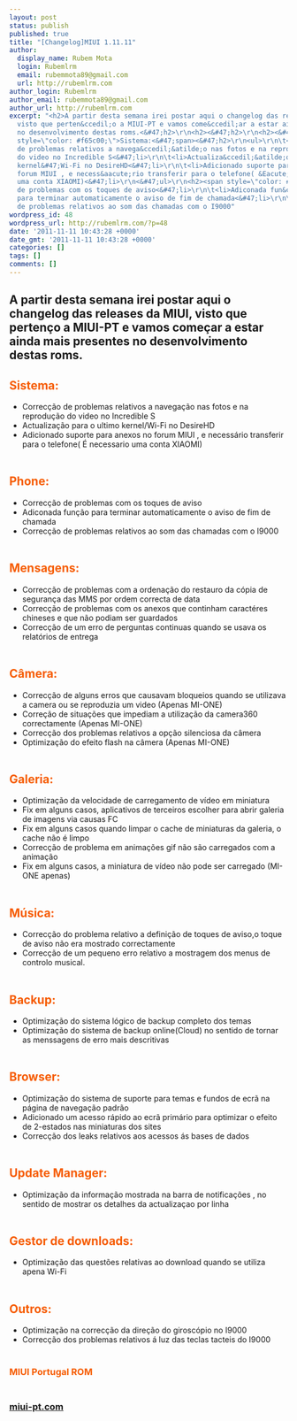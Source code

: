 ```yaml
---
layout: post
status: publish
published: true
title: "[Changelog]MIUI 1.11.11"
author:
  display_name: Rubem Mota
  login: Rubemlrm
  email: rubemmota89@gmail.com
  url: http://rubemlrm.com
author_login: Rubemlrm
author_email: rubemmota89@gmail.com
author_url: http://rubemlrm.com
excerpt: "<h2>A partir desta semana irei postar aqui o changelog das releases da MIUI,
  visto que perten&ccedil;o a MIUI-PT e vamos come&ccedil;ar a estar ainda mais presentes
  no desenvolvimento destas roms.<&#47;h2>\r\n<h2><&#47;h2>\r\n<h2><&#47;h2>\r\n<h2><&#47;h2>\r\n<h2><span
  style=\"color: #f65c00;\">Sistema:<&#47;span><&#47;h2>\r\n<ul>\r\n\t<li>Correc&ccedil;&atilde;o
  de problemas relativos a navega&ccedil;&atilde;o nas fotos e na reprodu&ccedil;&atilde;o
  do video no Incredible S<&#47;li>\r\n\t<li>Actualiza&ccedil;&atilde;o para o ultimo
  kernel&#47;Wi-Fi no DesireHD<&#47;li>\r\n\t<li>Adicionado suporte para anexos no
  forum MIUI , e necess&aacute;rio transferir para o telefone( &Eacute; necessario
  uma conta XIAOMI)<&#47;li>\r\n<&#47;ul>\r\n<h2><span style=\"color: #f65c00;\">Phone:<&#47;span><&#47;h2>\r\n<ul>\r\n\t<li>Correc&ccedil;&atilde;o
  de problemas com os toques de aviso<&#47;li>\r\n\t<li>Adiconada fun&ccedil;&atilde;o
  para terminar automaticamente o aviso de fim de chamada<&#47;li>\r\n\t<li>Correc&ccedil;&atilde;o
  de problemas relativos ao som das chamadas com o I9000"
wordpress_id: 48
wordpress_url: http://rubemlrm.com/?p=48
date: '2011-11-11 10:43:28 +0000'
date_gmt: '2011-11-11 10:43:28 +0000'
categories: []
tags: []
comments: []
---
```

<h2>A partir desta semana irei postar aqui o changelog das releases da MIUI, visto que pertenço a MIUI-PT e vamos começar a estar ainda mais presentes no desenvolvimento destas roms.</h2></p>
<h2></h2></p>
<h2></h2></p>
<h2></h2></p>
<h2><span style="color: #f65c00;">Sistema:</span></h2></p>
<ul>
<li>Correcção de problemas relativos a navegação nas fotos e na reprodução do video no Incredible S</li>
<li>Actualização para o ultimo kernel/Wi-Fi no DesireHD</li>
<li>Adicionado suporte para anexos no forum MIUI , e necessário transferir para o telefone( É necessario uma conta XIAOMI)</li><br />
</ul></p>
<h2><span style="color: #f65c00;">Phone:</span></h2></p>
<ul>
<li>Correcção de problemas com os toques de aviso</li>
<li>Adiconada função para terminar automaticamente o aviso de fim de chamada</li>
<li>Correcção de problemas relativos ao som das chamadas com o I9000<a id="more"></a><a id="more-48"></a></li><br />
</ul></p>
<h2><span style="color: #f65c00;">Mensagens:</span></h2></p>
<ul>
<li>Correcção de problemas com a ordenação do restauro da cópia de segurança das MMS por ordem correcta de data</li>
<li>Correcção de problemas com os anexos que continham caractéres chineses e que não podiam ser guardados</li>
<li>Correcção de um erro de perguntas continuas quando se usava os relatórios de entrega</li><br />
</ul></p>
<h2><span style="color: #f65c00;">Câmera:</span></h2></p>
<ul>
<li>Correcção de alguns erros que causavam bloqueios quando se utilizava a camera ou se reproduzia um video (Apenas MI-ONE)</li>
<li>Correção de situações que impediam a utilização da camera360 correctamente (Apenas MI-ONE)</li>
<li>Correcção dos problemas relativos a opção silenciosa da câmera</li>
<li>Optimização do efeito flash na câmera (Apenas MI-ONE)</li><br />
</ul></p>
<h2><span style="color: #f65c00;">Galeria:</span></h2></p>
<ul>
<li>Optimização da velocidade de carregamento de vídeo em miniatura</li>
<li>Fix em alguns casos, aplicativos de terceiros escolher para abrir galeria de imagens via causas FC</li>
<li>Fix em alguns casos quando limpar o cache de miniaturas da galeria, o cache não é limpo</li>
<li>Correcção de problema em animações gif não são carregados com a animação</li>
<li>Fix em alguns casos, a miniatura de vídeo não pode ser carregado (MI-ONE apenas)</li><br />
</ul></p>
<h2><span style="color: #f65c00;">Música:</span></h2></p>
<ul>
<li>Correcção do problema relativo a definição de toques de aviso,o toque de aviso não era mostrado correctamente</li>
<li>Correcção de um pequeno erro relativo a mostragem dos menus de controlo musical.</li><br />
</ul></p>
<h2><span style="color: #f65c00;">Backup:</span></h2></p>
<ul>
<li>Optimização do sistema lógico de backup completo dos temas</li>
<li>Optimização do sistema de backup online(Cloud) no sentido de tornar as menssagens de erro mais descritivas</li><br />
</ul></p>
<h2><span style="color: #f65c00;">Browser:</span></h2></p>
<ul>
<li>Optimização do sistema de suporte para temas e fundos de ecrã na página de navegação padrão</li>
<li>Adicionado um acesso rápido ao ecrã primário para optimizar o efeito de 2-estados nas miniaturas dos sites</li>
<li>Correcção dos leaks relativos aos acessos ás bases de dados</li><br />
</ul></p>
<h2><span style="color: #f65c00;">Update Manager:</span></h2></p>
<ul>
<li>Optimização da informação mostrada na barra de notificações , no sentido de mostrar os detalhes da actualizaçao por linha</li><br />
</ul></p>
<h2><span style="color: #f65c00;">Gestor de downloads:</span></h2></p>
<ul>
<li>Optimização das questões relativas ao download quando se utiliza apena Wi-Fi</li><br />
</ul></p>
<h2><span style="color: #f65c00;">Outros:</span></h2></p>
<ul>
<li>Optimização na correcção da direção do giroscópio no I9000</li>
<li>Correcção dos problemas relativos á luz das teclas tacteis do I9000</li><br />
</ul></p>
<div>
<h3><span style="color: #f65c00;">MIUI Portugal ROM</span></h3></p>
<h3><a href="http://miui-pt.com/"><br />
miui-pt.com</a></h3><br />
</div></p>

